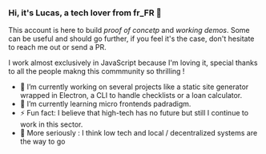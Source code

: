 ### Hi, it's Lucas, a tech lover from fr_FR 👋

This account is here to build *proof of concetp* and *working demos*. Some can be useful and should go further, if you feel it's the case, don't hesitate to reach me out or send a PR.

I work almost exclusively in JavaScript because I'm loving it, special thanks to all the people makng this commmunity so thrilling !

- 🔭 I’m currently working on several projects like a static site generator wrapped in Electron, a CLI to handle checklists or a loan calculator.
- 🌱 I’m currently learning micro frontends padradigm.
- ⚡ Fun fact: I believe that high-tech has no future but still I continue to work in this sector.
- 🤔 More seriously : I think low tech and local / decentralized systems are the way to go

<!--
**K0d1Lu/K0d1Lu** is a ✨ _special_ ✨ repository because its `README.md` (this file) appears on your GitHub profile.

Here are some ideas to get you started:

- 🔭 I’m currently working on ...
- 🌱 I’m currently learning ...
- 👯 I’m looking to collaborate on ...
- 🤔 I’m looking for help with ...
- 💬 Ask me about ...
- 📫 How to reach me: ...
- 😄 Pronouns: ...
- ⚡ Fun fact: ...
-->
